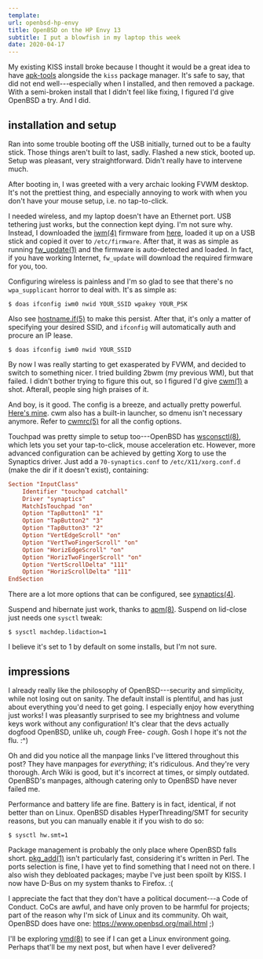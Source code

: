 ```yaml
---
template:
url: openbsd-hp-envy
title: OpenBSD on the HP Envy 13
subtitle: I put a blowfish in my laptop this week
date: 2020-04-17
---
```


My existing KISS install broke because I thought it would be a great
idea to have [apk-tools](https://github.com/alpinelinux/apk-tools)
alongside the `kiss` package manager. It's safe to say, that did not end
well---especially when I installed, and then removed a package. With
a semi-broken install that I didn't feel like fixing, I figured I'd give
OpenBSD a try. And I did.

## installation and setup

Ran into some trouble booting off the USB initially, turned out to be
a faulty stick. Those things aren't built to last, sadly. Flashed a new
stick, booted up. Setup was pleasant, very straightforward. Didn't
really have to intervene much.

After booting in, I was greeted with a very archaic looking FVWM
desktop. It's not the prettiest thing, and especially annoying to work
with when you don't have your mouse setup, i.e. no tap-to-click. 

I needed wireless, and my laptop doesn't have an Ethernet port. USB
tethering just works, but the connection kept dying. I'm not sure why.
Instead, I downloaded the [iwm(4)](http://man.openbsd.org/iwm.4)
firmware from [here](http://firmware.openbsd.org/firmware/6.6/), loaded
it up on a USB stick and copied it over to `/etc/firmware`. After that,
it was as simple as running
[fw_update(1)](http://man.openbsd.org/fw_update.1)
and the firmware is auto-detected and loaded. In fact, if you have working 
Internet, `fw_update` will download the required firmware for you, too.

Configuring wireless is painless and I'm so glad to see that there's no
`wpa_supplicant` horror to deal with. It's as simple as:

```
$ doas ifconfig iwm0 nwid YOUR_SSID wpakey YOUR_PSK
```

Also see [hostname.if(5)](http://man.openbsd.org/hostname.if.5) to make
this persist. After that, it's only a matter of specifying your desired
SSID, and `ifconfig` will automatically auth and procure an IP lease.

```
$ doas ifconfig iwm0 nwid YOUR_SSID
```

By now I was really starting to get exasperated by FVWM, and decided to
switch to something nicer. I tried building 2bwm (my previous WM), but
that failed. I didn't bother trying to figure this out, so I figured I'd
give [cwm(1)](http://man.openbsd.org/cwm.1) a shot. Afterall, people
sing high praises of it.

And boy, is it good. The config is a breeze, and actually pretty
powerful. [Here's mine](https://github.com/icyphox/dotfiles/blob/master/home/.cwmrc).
cwm also has a built-in launcher, so dmenu isn't necessary anymore.
Refer to [cwmrc(5)](https://man.openbsd.org/cwmrc.5) for all the config
options.

Touchpad was pretty simple to setup too---OpenBSD has
[wsconsctl(8)](http://man.openbsd.org/wsconsctl.8), which lets you set
your tap-to-click, mouse acceleration etc. However, more advanced
configuration can be achieved by getting Xorg to use the Synaptics
driver. Just add a `70-synaptics.conf` to `/etc/X11/xorg.conf.d` (make
the dir if it doesn't exist), containing:

```conf
Section "InputClass"
	Identifier "touchpad catchall"
	Driver "synaptics"
	MatchIsTouchpad "on"
    Option "TapButton1" "1"
    Option "TapButton2" "3"
    Option "TapButton3" "2"
    Option "VertEdgeScroll" "on"
    Option "VertTwoFingerScroll" "on"
    Option "HorizEdgeScroll" "on"
    Option "HorizTwoFingerScroll" "on"
	Option "VertScrollDelta" "111"
	Option "HorizScrollDelta" "111"
EndSection	
```

There are a lot more options that can be configured, see
[synaptics(4)](http://man.openbsd.org/synaptics.4).

Suspend and hibernate just work, thanks to
[apm(8)](http://man.openbsd.org/apm.8). Suspend on lid-close just needs
one `sysctl` tweak:

```
$ sysctl machdep.lidaction=1
```

I believe it's set to 1 by default on some installs, but I'm not sure.

## impressions

I already really like the philosophy of OpenBSD---security and
simplicity, while not losing out on sanity. The default install is
plentiful, and has just about everything you'd need to get going. 
I especially enjoy how everything just works! I was pleasantly surprised
to see my brightness and volume keys work without any configuration!
It's clear that the devs
actually dogfood OpenBSD, unlike uh, *cough* Free- *cough*. Gosh I hope
it's not _the_ flu. :^)

Oh and did you notice all the manpage links I've littered throughout
this post? They have manpages for _everything_; it's ridiculous. And
they're very thorough. Arch Wiki is good, but it's incorrect at times,
or simply outdated. OpenBSD's manpages, although catering only to
OpenBSD have never failed me. 

Performance and battery life are fine. Battery is in fact, identical, if
not better than on Linux. OpenBSD disables HyperThreading/SMT for
security reasons, but you can manually enable it if you wish to do so:

```
$ sysctl hw.smt=1
```

Package management is probably the only place where OpenBSD falls short. 
[pkg_add(1)](http://man.openbsd.org/pkg_add.1) isn't particularly fast,
considering it's written in Perl. The ports selection is fine, I have
yet to find something that I need not on there. I also wish they
debloated packages; maybe I've just been spoilt by KISS. I now have
D-Bus on my system thanks to Firefox. :(

I appreciate the fact that they don't have a political document---a Code
of Conduct. CoCs are awful, and have only proven to be harmful for
projects; part of the reason why I'm sick of Linux and its community.
Oh wait, OpenBSD does have one: https://www.openbsd.org/mail.html
;)

I'll be exploring [vmd(8)](http://man.openbsd.org/vmd.8) to see if I can
get a Linux environment going. Perhaps that'll be my next post, but when
have I ever delivered?
